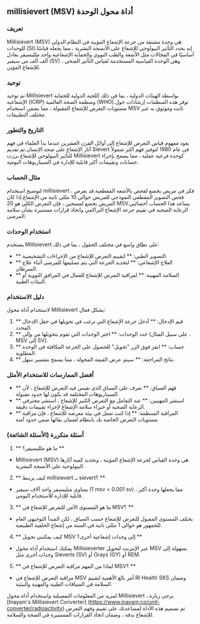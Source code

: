 ## millisievert (MSV) أداة محول الوحدة

### تعريف
Millisievert (MSV) هي وحدة مشتقة من جرعة الإشعاع المؤينة في النظام الدولي للوحدات (SI).إنه يحدد التأثير البيولوجي للإشعاع على الأنسجة البشرية ، مما يجعله قياسًا أساسيًا في المجالات مثل الأشعة والطب النووي والحماية الإشعاعية.واحد ملليسيفر يعادل ألف ألف من سيفير (SV) ، وهي الوحدة القياسية المستخدمة لقياس التأثير الصحي للإشعاع المؤين.

### توحيد
تم توحيد Millisievert بواسطة الهيئات الدولية ، بما في ذلك اللجنة الدولية للحماية الإشعاعية (ICRP) ومنظمة الصحة العالمية (WHO).توفر هذه المنظمات إرشادات حول مستويات التعرض للإشعاع المقبولة ، مما يضمن استخدام MSV ثابت وموثوق به عبر مختلف التطبيقات.

### التاريخ والتطور
يعود مفهوم قياس التعرض للإشعاع إلى أوائل القرن العشرين عندما بدأ العلماء في فهم آثار الإشعاع على صحة الإنسان.تم تقديم Sievert في عام 1980 لتوفير فهم أكثر شمولاً للتأثير البيولوجي للإشعاع.برزت Millisievert كوحدة فرعية عملية ، مما يسمح بإجراء حسابات وتقييمات أكثر قابلية للإدارة في السيناريوهات اليومية.

### مثال الحساب
لتوضيح استخدام millisievert ، فكر في مريض يخضع لفحص بالأشعة المقطعية.قد يعرض فحص التصوير المقطعي النموذجي للمريض حوالي 10 مللي ثانية من الإشعاع.إذا كان المريض يخضع لمسحين ، فإن التعرض الكلي هو 20 MSV.يساعد هذا الحساب أخصائيي الرعاية الصحية في تقييم جرعة الإشعاع التراكمي واتخاذ قرارات مستنيرة بشأن سلامة المرضى.

### استخدام الوحدات
يستخدم Millisievert على نطاق واسع في مختلف الحقول ، بما في ذلك:
- ** التصوير الطبي: ** لتقييم التعرض للإشعاع من الإجراءات التشخيصية.
- ** العلاج الإشعاعي: ** لتحديد الجرعة التي يتم تسليمها للمرضى أثناء علاج السرطان.
- ** السلامة المهنية: ** لمراقبة التعرض للإشعاع للعمال في المرافق النووية أو البيئات الطبية.

### دليل الاستخدام
لاستخدام أداة محول Millisievert بشكل فعال:
1. ** قيم الإدخال: ** أدخل جرعة الإشعاع التي ترغب في تحويلها في حقل الإدخال المحدد.
2. ** حدد الوحدات: ** اختر الوحدات التي تقوم بتحويلها من وإلى (على سبيل المثال ، MSV إلى SV).
3. ** حساب: ** انقر فوق الزر "تحويل" للحصول على الجرعة المكافئة في الوحدة المطلوبة.
4. ** نتائج المراجعة: ** سيتم عرض القيمة المحولة ، مما يسمح بتفسير سهل.

### أفضل الممارسات للاستخدام الأمثل
- ** فهم السياق: ** تعرف على السياق الذي تقيس فيه التعرض للإشعاع ، لأن السيناريوهات المختلفة قد يكون لها حدود مقبولة.
- ** استشر المهنيين: ** عند التعامل مع التعرض الكبير للإشعاع ، استشر محترفي الرعاية الصحية أو خبراء سلامة الإشعاع لإجراء تقييمات دقيقة.
- ** المراقبة المنتظمة: ** إذا كنت تعمل في بيئة معرضة للإشعاع ، فإن مراقبة مستويات التعرض الخاصة بك بانتظام لضمان بقائها ضمن حدود آمنة.

### أسئلة متكررة (الأسئلة الشائعة)

1. ** ما هو ملليسيفر؟ **
- Millisievert (MSV) هي وحدة القياس لجرعة الإشعاع المؤينة ، وتحديد كمية آثارها البيولوجية على الأنسجة البشرية.

2. ** كيف يرتبط millisievert بـ sievert؟ **
- يساوي ميليسيفر واحد آلاف سيفير (1 msv = 0.001 sv) ، مما يجعلها وحدة أكثر قابلية للإدارة للاستخدام اليومي.

3. ** ما هو المستوى الآمن للتعرض للإشعاع في MSV؟ **
- يختلف المستوى المقبول للتعرض للإشعاع حسب السياق ، لكن المبدأ التوجيهي العام للجمهور هو حوالي 1 مللي ثانية في السنة من إشعاع الخلفية الطبيعية.

4. ** كيف يمكنني تحويل MSV إلى وحدات إشعاعية أخرى؟ **
- يمكنك استخدام أداة محول Millisieverter عبر الإنترنت لتحويل MSV بسهولة إلى وحدات أخرى مثل Sieverts (SV) أو Grays (GY) أو REM.

5. ** لماذا من المهم مراقبة التعرض للإشعاع في MSV؟ **
- مراقبة التعرض للإشعاع في MSV أمر بالغ الأهمية لتقييم RI Health SKS وضمان السلامة في السياقات الطبية والمهنية والبيئية.

لمزيد من المعلومات التفصيلية واستخدام أداة محول Millisievert ، يرجى زيارة [Inayam's Millisievert Converter] (https://www.inayam.co/unit-converter/radioactivity).تم تصميم هذه الأداة لمساعدتك على تقييم وفهم التعرض للإشعاع بدقة ، وضمان اتخاذ القرارات المستنيرة في الصحة والسلامة.